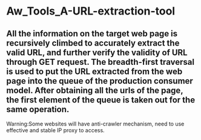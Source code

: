 # Aw_Tools_A-URL-extraction-tool

##  All the information on the target web page is recursively climbed to accurately extract the valid URL, and further verify the validity of URL through GET request. The breadth-first traversal is used to put the URL extracted from the web page into the queue of the production consumer model. After obtaining all the urls of the page, the first element of the queue is taken out for the same operation.

Warning:Some websites will have anti-crawler mechanism, need to use effective and stable IP proxy to access.
 
